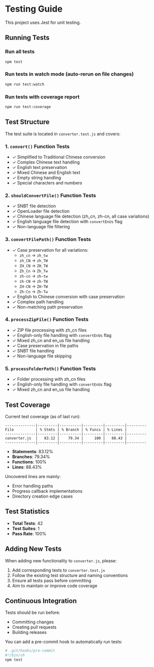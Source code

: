 # Testing Guide

This project uses Jest for unit testing.

## Running Tests

### Run all tests
```bash
npm test
```

### Run tests in watch mode (auto-rerun on file changes)
```bash
npm run test:watch
```

### Run tests with coverage report
```bash
npm run test:coverage
```

## Test Structure

The test suite is located in `converter.test.js` and covers:

### 1. `convert()` Function Tests
- ✓ Simplified to Traditional Chinese conversion
- ✓ Complex Chinese text handling
- ✓ English text preservation
- ✓ Mixed Chinese and English text
- ✓ Empty string handling
- ✓ Special characters and numbers

### 2. `shouldConvertFile()` Function Tests
- ✓ SNBT file detection
- ✓ OpenLoader file detection
- ✓ Chinese language file detection (zh_cn, zh-cn, all case variations)
- ✓ English language file detection with `convertEnUs` flag
- ✓ Non-language file filtering

### 3. `convertFilePath()` Function Tests
- ✓ Case preservation for all variations:
  - `zh_cn` → `zh_tw`
  - `zh_CN` → `zh_TW`
  - `ZH_CN` → `ZH_TW`
  - `Zh_Cn` → `Zh_Tw`
  - `zh-cn` → `zh-tw`
  - `zh-CN` → `zh-TW`
  - `ZH-CN` → `ZH-TW`
  - `Zh-Cn` → `Zh-Tw`
- ✓ English to Chinese conversion with case preservation
- ✓ Complex path handling
- ✓ Non-matching path preservation

### 4. `processZipFile()` Function Tests
- ✓ ZIP file processing with zh_cn files
- ✓ English-only file handling with `convertEnUs` flag
- ✓ Mixed zh_cn and en_us file handling
- ✓ Case preservation in file paths
- ✓ SNBT file handling
- ✓ Non-language file skipping

### 5. `processFolderPath()` Function Tests
- ✓ Folder processing with zh_cn files
- ✓ English-only file handling with `convertEnUs` flag
- ✓ Mixed zh_cn and en_us file handling

## Test Coverage

Current test coverage (as of last run):

```
--------------|---------|----------|---------|---------|---------
File          | % Stmts | % Branch | % Funcs | % Lines |
--------------|---------|----------|---------|---------|---------
converter.js  |   83.12 |    79.34 |     100 |   88.43 |
--------------|---------|----------|---------|---------|---------
```

- **Statements**: 83.12%
- **Branches**: 79.34%
- **Functions**: 100%
- **Lines**: 88.43%

Uncovered lines are mainly:
- Error handling paths
- Progress callback implementations
- Directory creation edge cases

## Test Statistics

- **Total Tests**: 42
- **Test Suites**: 1
- **Pass Rate**: 100%

## Adding New Tests

When adding new functionality to `converter.js`, please:

1. Add corresponding tests to `converter.test.js`
2. Follow the existing test structure and naming conventions
3. Ensure all tests pass before committing
4. Aim to maintain or improve code coverage

## Continuous Integration

Tests should be run before:
- Committing changes
- Creating pull requests
- Building releases

You can add a pre-commit hook to automatically run tests:

```bash
# .git/hooks/pre-commit
#!/bin/sh
npm test
```
